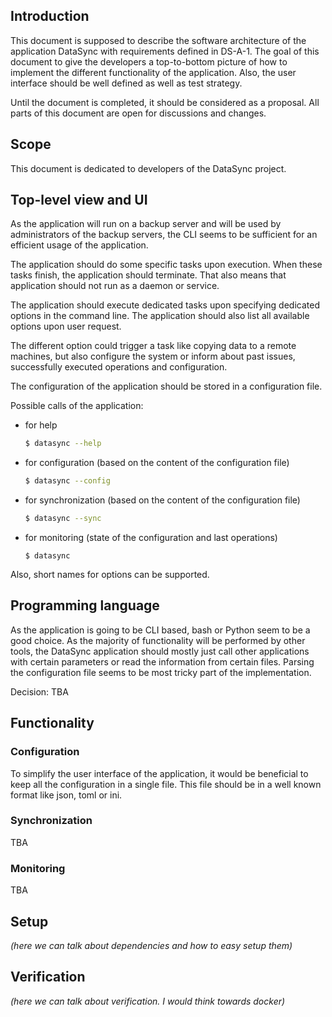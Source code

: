 ## Introduction

This document is supposed to describe the software architecture of the application DataSync with requirements defined in DS-A-1. The goal of this document to give the developers a top-to-bottom picture of how to implement the different functionality of the application. Also, the user interface should be well defined as well as test strategy.

Until the document is completed, it should be considered as a proposal. All parts of this document are open for discussions and changes.

## Scope

This document is dedicated to developers of the DataSync project.

## Top-level view and UI

As the application will run on a backup server and will be used by administrators of the backup servers, the CLI seems to be sufficient for an efficient usage of the application.

The application should do some specific tasks upon execution. When these tasks finish, the application should terminate. That also means that application should not run as a daemon or service.

The application should execute dedicated tasks upon specifying dedicated options in the command line. The application should also list all available options upon user request.

The different option could trigger a task like copying data to a remote machines, but also configure the system or inform about past issues, successfully executed operations and configuration.

The configuration of the application should be stored in a configuration file.

Possible calls of the application:

* for help

  ```bash
  $ datasync --help
  ```
* for configuration (based on the content of the configuration file)

  ```bash
  $ datasync --config
  ```
* for synchronization (based on the content of the configuration file)

  ```bash
  $ datasync --sync
  ```
* for monitoring (state of the configuration and last operations)

  ```
  $ datasync
  ```

Also, short names for options can be supported.

## Programming language

As the application is going to be CLI based, bash or Python seem to be a good choice. As the majority of functionality will be performed by other tools, the DataSync application should mostly just call other applications with certain parameters or read the information from certain files. Parsing the configuration file seems to be most tricky part of the implementation.

Decision: TBA

## Functionality

### Configuration

To simplify the user interface of the application, it would be beneficial to keep all the configuration in a single file. This file should be in a well known format like json, toml or ini.

### Synchronization

TBA

### Monitoring

TBA

## Setup

*(here we can talk about dependencies and how to easy setup them)*

## Verification

*(here we can talk about verification. I would think towards docker)*
